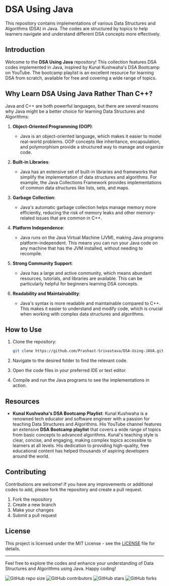 # DSA Using Java

This repository contains implementations of various Data Structures and Algorithms (DSA) in Java. The codes are structured by topics to help learners navigate and understand different DSA concepts more effectively.

## Introduction

Welcome to the **DSA Using Java** repository! This collection features DSA codes implemented in Java, inspired by Kunal Kushwaha's DSA Bootcamp on YouTube. The bootcamp playlist is an excellent resource for learning DSA from scratch, available for free and covering a wide range of topics.

## Why Learn DSA Using Java Rather Than C++?

Java and C++ are both powerful languages, but there are several reasons why Java might be a better choice for learning Data Structures and Algorithms:

1. **Object-Oriented Programming (OOP)**:
    - Java is an object-oriented language, which makes it easier to model real-world problems. OOP concepts like inheritance, encapsulation, and polymorphism provide a structured way to manage and organize code.

2. **Built-in Libraries**:
    - Java has an extensive set of built-in libraries and frameworks that simplify the implementation of data structures and algorithms. For example, the Java Collections Framework provides implementations of common data structures like lists, sets, and maps.

3. **Garbage Collection**:
    - Java's automatic garbage collection helps manage memory more efficiently, reducing the risk of memory leaks and other memory-related issues that are common in C++.

4. **Platform Independence**:
    - Java runs on the Java Virtual Machine (JVM), making Java programs platform-independent. This means you can run your Java code on any machine that has the JVM installed, without needing to recompile.

5. **Strong Community Support**:
    - Java has a large and active community, which means abundant resources, tutorials, and libraries are available. This can be particularly helpful for beginners learning DSA concepts.

6. **Readability and Maintainability**:
    - Java's syntax is more readable and maintainable compared to C++. This makes it easier to understand and modify code, which is crucial when working with complex data structures and algorithms.

## How to Use

1. Clone the repository:
    ```sh
    git clone https://github.com/Prashast-Srivastava/DSA-Using-JAVA.git
    ```

2. Navigate to the desired folder to find the relevant code.
3. Open the code files in your preferred IDE or text editor.
4. Compile and run the Java programs to see the implementations in action.

## Resources

- **Kunal Kushwaha's DSA Bootcamp Playlist**: Kunal Kushwaha is a renowned tech educator and software engineer with a passion for teaching Data Structures and Algorithms. His YouTube channel features an extensive **DSA Bootcamp playlist** that covers a wide range of topics from basic concepts to advanced algorithms. Kunal's teaching style is clear, concise, and engaging, making complex topics accessible to learners at all levels. His dedication to providing high-quality, free educational content has helped thousands of aspiring developers around the world.

## Contributing

Contributions are welcome! If you have any improvements or additional codes to add, please fork the repository and create a pull request.

1. Fork the repository
2. Create a new branch
3. Make your changes
4. Submit a pull request

## License

This project is licensed under the MIT License - see the [LICENSE](LICENSE) file for details.

---

Feel free to explore the codes and enhance your understanding of Data Structures and Algorithms using Java. Happy coding!

![GitHub repo size](https://img.shields.io/github/repo-size/Prashast-Srivastava/DSA-Using-JAVA)
![GitHub contributors](https://img.shields.io/github/contributors/Prashast-Srivastava/DSA-Using-JAVA)
![GitHub stars](https://img.shields.io/github/stars/Prashast-Srivastava/DSA-Using-JAVA?style=social)
![GitHub forks](https://img.shields.io/github/forks/Prashast-Srivastava/DSA-Using-JAVA?style=social)
